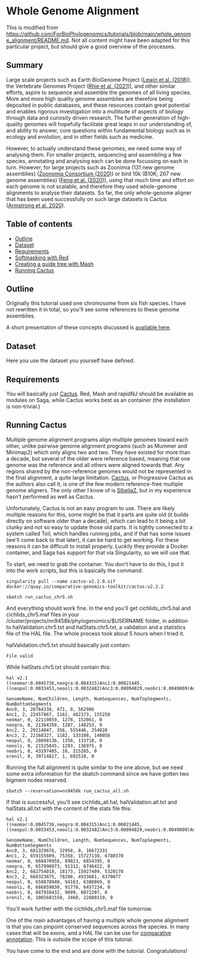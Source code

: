 
# Whole Genome Alignment

This is modified from https://github.com/ForBioPhylogenomics/tutorials/blob/main/whole_genome_alignment/README.md. Not all content might have been adapted for this particular project, but should give a good overview of the processes.

## Summary

Large scale projects such as Earth BioGenome Project ([Lewin et al. (2018)](https://doi.org/10.1073/pnas.1720115115)), the Vertebrate Genomes Project ([Rhie et al. (2021)](https://doi.org/10.1038/s41586-021-03451-0)), and other similar efforts, aspire to sequence and assemble the genomes of all living species. More and more high quality genome assemblies are therefore being deposited in public databases, and these resources contain great potential and enables rigorous investigation into a multitude of aspects of biology through data and curiosity driven research. The further generation of high-quality genomes will hopefully facilitate great leaps in our understanding of, and ability to answer, core questions within fundamental biology such as in ecology and evolution, and in other fields such as medicine.

However, to actually understand these genomes, we need some way of analysing them. For smaller projects, sequencing and assembling a few species, annotating and analysing each can be done focussing on each in turn. However, for large projects such as Zoonimia (131 new genome assemblies) ([Zoonomia Consortium (2020)](https://doi.org/10.1038/s41586-020-2876-6)) or bird 10k (B10K; 267 new genome assemblies) ([Feng et al. (2020)](https://doi.org/10.1038/s41586-020-2873-9)), using that much time and effort on each genome is not scalable, and therefore they used whole-genome alignments to analyse their datasets. So far, the only whole-genome aligner that has been used successfully on such large datasets is Cactus ([Armstrong et al. 2020](https://doi.org/10.1038/s41586-020-2871-y)).

## Table of contents

* [Outline](#outline)
* [Dataset](#dataset)
* [Requirements](#requirements)
* [Softmasking with Red](#softmask)
* [Creating a guide tree with Mash](#mash)
* [Running Cactus](#cactus)

<a name="outline"></a>
## Outline

Originally this tutorial used one chromosome from six fish species. I have not rewritten it in total, so you'll see some references to these genome assemblies.

A short presentation of these concepts discussed is [available here](../presentations/whole_genome_alignment.pdf).

<a name="dataset"></a>
## Dataset

Here you use the dataset you yourself have defined.

<a name="requirements"></a>
## Requirements

You will basically just  [Cactus](https://github.com/ComparativeGenomicsToolkit/cactus). Red, Mash and rapidNJ should be available as modules on Saga, while Cactus works best as an container (the installation is non-trivial.)

<a name="cactus"></a>
## Running Cactus

Multiple genome alignment programs align multiple genomes toward each other, unlike pairwise genome alignment programs (such as Mummer and Minimap2) which only aligns two and two. They have existed for more than a decade, but several of the older were reference based, meaning that one genome was the reference and all others were aligned towards that. Any regions shared by the non-reference genomes would not be represented in the final alignment, a quite large limitation. [Cactus](https://github.com/ComparativeGenomicsToolkit/cactus), or Progressive Cactus as the authors also call it, is one of the few modern reference-free multiple genome aligners. The only other I know of is [SibeliaZ](https://github.com/medvedevgroup/SibeliaZ), but in my experience hasn't performed as well as Cactus.

Unfortunately, Cactus is not an easy program to use. There are likely multiple reasons for this, some might be that it parts are quite old (it builds directly on software older than a decade), which can lead to it being a bit clunky and not so easy to update those old parts. It is tightly connected to a system called Toil, which handles running jobs, and if that has some issues (we'll come back to that later), it can be hard to get working. For these reasons it can be difficult to install properly. Luckily they provide a Docker container, and Saga has support for that via Singularity, so we will use that.

To start, we need to grab the container. You don't have to do this, I put it into the work scripts, but this is basically the command:
```
singularity pull --name cactus-v2.2.0.sif docker://quay.io/comparative-genomics-toolkit/cactus:v2.2.2 
```




```
sbatch run_cactus_chr5.sh
```

And everything should work fine. In the end you'll get cichlids_chr5.hal and cichlids_chr5.maf files in your /cluster/projects/nn9458k/phylogenomics/$USERNAME folder, in addition to halValidation.chr5.txt and halStats.chr5.txt, a validation and a statistics file of the HAL file. The whole process took about 5 hours when I tried it.

halValidation.chr5.txt should basically just contain:
```
File valid
```

While halStats.chr5.txt should contain this:
```
hal v2.1
((neomar:0.0045736,neogra:0.004315)Anc1:0.00021445,((neopul:0.0033453,neooli:0.0032482)Anc3:0.00094829,neobri:0.0049009)Anc2:0.00032849,orenil:0.046583)Anc0;

GenomeName, NumChildren, Length, NumSequences, NumTopSegments, NumBottomSegments
Anc0, 3, 28764338, 471, 0, 562986
Anc1, 2, 22457867, 1162, 482173, 155250
neomar, 0, 22119859, 1278, 152061, 0
neogra, 0, 21364358, 1287, 148253, 0
Anc2, 2, 29214047, 356, 555446, 254028
Anc3, 2, 22168327, 1182, 133108, 140058
neopul, 0, 20898136, 1358, 133718, 0
neooli, 0, 21525845, 1293, 136975, 0
neobri, 0, 43197405, 18, 315265, 0
orenil, 0, 39714817, 1, 692510, 0
```
Running the full alignment is quite similar to the one above, but we need some extra information for the sbatch command since we have gotten two bigmem nodes reserved.

```
sbatch --reservation=nn9458k run_cactus_all.sh
```
If that is successful, you'll see cichlids_all.hal, halValidation.all.txt and halStats.all.txt with the content of the stats file this:

```
hal v2.1
((neomar:0.0045736,neogra:0.004315)Anc1:0.00021445,((neopul:0.0033453,neooli:0.0032482)Anc3:0.00094829,neobri:0.0049009)Anc2:0.00032849,orenil:0.046583)Anc0;

GenomeName, NumChildren, Length, NumSequences, NumTopSegments, NumBottomSegments
Anc0, 3, 681329676, 32958, 0, 16672331
Anc1, 2, 659155609, 75358, 15727138, 6780370
neomar, 0, 668470958, 89823, 6854395, 0
neogra, 0, 657998073, 91312, 6746422, 0
Anc2, 2, 662754018, 18173, 15927409, 5320178
Anc3, 2, 660323875, 78298, 4933681, 6370077
neopul, 0, 659878940, 94163, 6380869, 0
neooli, 0, 666859030, 91778, 6457234, 0
neobri, 0, 847910432, 9099, 6072207, 0
orenil, 0, 1005681550, 2460, 22880110, 0
```

You'll work further with the cichlids_chr5.maf file tomorrow.

One of the main advantages of having a multiple whole genome alignment is that you can pinpoint conserved sequences across the species. In many cases that will be exons, and a HAL file can be use for [comparative annotation](https://github.com/ComparativeGenomicsToolkit/Comparative-Annotation-Toolkit). This is outside the scope of this tutorial.

You have come to the end and are done with the tutorial. Congratulations!

